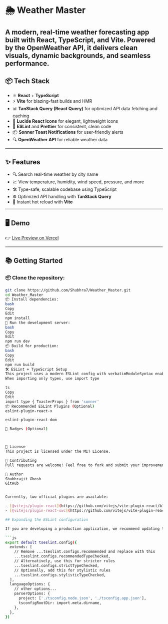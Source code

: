 # 🌦️ Weather Master

A modern, real-time weather forecasting app built with **React**, **TypeScript**, and **Vite**. Powered by the **OpenWeather API**, it delivers clean visuals, dynamic backgrounds, and seamless performance.
---

## 📦 Tech Stack

- ⚛️ **React** + **TypeScript**
- ⚡ **Vite** for blazing-fast builds and HMR
- 📊 **TanStack Query (React Query)** for optimized API data fetching and caching
- 🎨 **Lucide React Icons** for elegant, lightweight icons
- 📏 **ESLint** and **Prettier** for consistent, clean code
- 📦 **Sonner Toast Notifications** for user-friendly alerts
- 🔍 **OpenWeather API** for reliable weather data

---

## ✨ Features

- 🔍 Search real-time weather by city name
- 📈 View temperature, humidity, wind speed, pressure, and more
- 🛠️ Type-safe, scalable codebase using TypeScript
- ⚙️ Optimized API handling with **TanStack Query**
- 🚀 Instant hot reload with **Vite**

---

## 🖥️ Demo

👉 [Live Preview on Vercel](https://weather-master-7zws.vercel.app/)

---

## 📚 Getting Started

### 📦 Clone the repository:

```bash
git clone https://github.com/Shubhra7/Weather_Master.git
cd Weather_Master
📦 Install dependencies:
bash
Copy
Edit
npm install
🚀 Run the development server:
bash
Copy
Edit
npm run dev
📦 Build for production:
bash
Copy
Edit
npm run build
🛠️ ESLint + TypeScript Setup
This project uses a modern ESLint config with verbatimModuleSyntax enabled.
When importing only types, use import type

ts
Copy
Edit
import type { ToasterProps } from 'sonner'
📦 Recommended ESLint Plugins (Optional)
eslint-plugin-react-x

eslint-plugin-react-dom

📛 Badges (Optional)



📝 License
This project is licensed under the MIT License.

🤝 Contributing
Pull requests are welcome! Feel free to fork and submit your improvements.

📌 Author
Shubhrajit Ghosh
GitHub 


Currently, two official plugins are available:

- [@vitejs/plugin-react](https://github.com/vitejs/vite-plugin-react/blob/main/packages/plugin-react) uses [Babel](https://babeljs.io/) for Fast Refresh
- [@vitejs/plugin-react-swc](https://github.com/vitejs/vite-plugin-react/blob/main/packages/plugin-react-swc) uses [SWC](https://swc.rs/) for Fast Refresh

## Expanding the ESLint configuration

If you are developing a production application, we recommend updating the configuration to enable type-aware lint rules:

```js
export default tseslint.config({
  extends: [
    // Remove ...tseslint.configs.recommended and replace with this
    ...tseslint.configs.recommendedTypeChecked,
    // Alternatively, use this for stricter rules
    ...tseslint.configs.strictTypeChecked,
    // Optionally, add this for stylistic rules
    ...tseslint.configs.stylisticTypeChecked,
  ],
  languageOptions: {
    // other options...
    parserOptions: {
      project: ['./tsconfig.node.json', './tsconfig.app.json'],
      tsconfigRootDir: import.meta.dirname,
    },
  },
})
```

